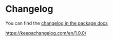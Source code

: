 # Changelog

You can find the [changelog in the package docs](https://ls.sirric.co.uk)



https://keepachangelog.com/en/1.0.0/
